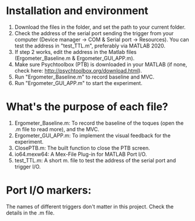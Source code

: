 # Installation and environment
1) Download the files in the folder, and set the path to your current folder. 
2) Check the address of the serial port sending the trigger from your computer (Device manager -> COM & Serial port -> Resources). You can test the address in "test_TTL.m", preferably via MATLAB 2020.
3)  If step 2 works, edit the address in the Matlab files (Ergometer_Baseline.m & Ergometer_GUI_APP.m).
4) Make sure Psychtoolbox (PTB) is downloaded in your MATLAB (if none, check here: http://psychtoolbox.org/download.html).
5) Run "Ergometer_Baseline.m" to record baseline and MVC.
6) Run "Ergometer_GUI_APP.m" to start the experiment.

# What's the purpose of each file?
1) Ergometer_Baseline.m: To record the baseline of the toques (open the .m file to read more), and the MVC. 
2) Ergometer_GUI_APP.m: To implement the visual feedback for the experiment. 
3) ClosePTB.m: The built function to close the PTB screen. 
4) io64.mexw64: A Mex-File Plug-in for MATLAB Port I/O.
5) test_TTL.m: A short m. file to test the address of the serial port and trigger I/O.

# Port I/O markers:
The names of different triggers don't matter in this project. Check the details in the .m file. 
